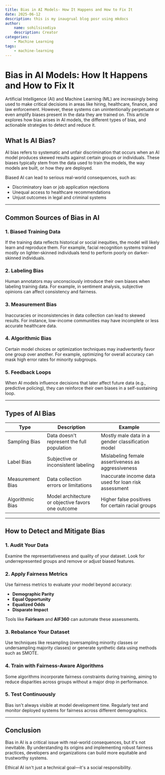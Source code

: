 ```yaml
---
title: Bias in AI Models- How It Happens and How to Fix It
date: 2025-06-12
description: this is my inaugrual blog posr using mkdocs
author:
    name: sohilsisodiya
    description: Creator
categories:
    - Machine Learning
tags:
    - machine-learning
---
```


# Bias in AI Models: How It Happens and How to Fix It
Artificial Intelligence (AI) and Machine Learning (ML) are increasingly being used to make critical decisions in areas like hiring, healthcare, finance, and law enforcement. However, these systems can unintentionally perpetuate or even amplify biases present in the data they are trained on. This article explores how bias arises in AI models, the different types of bias, and actionable strategies to detect and reduce it.

<!-- more -->
## What Is AI Bias?

AI bias refers to systematic and unfair discrimination that occurs when an AI model produces skewed results against certain groups or individuals. These biases typically stem from the data used to train the models, the way models are built, or how they are deployed.

Biased AI can lead to serious real-world consequences, such as:
- Discriminatory loan or job application rejections
- Unequal access to healthcare recommendations
- Unjust outcomes in legal and criminal systems

---

## Common Sources of Bias in AI

### 1. Biased Training Data
If the training data reflects historical or social inequities, the model will likely learn and reproduce them. For example, facial recognition systems trained mostly on lighter-skinned individuals tend to perform poorly on darker-skinned individuals.

### 2. Labeling Bias
Human annotators may unconsciously introduce their own biases when labeling training data. For example, in sentiment analysis, subjective opinions can affect consistency and fairness.

### 3. Measurement Bias
Inaccuracies or inconsistencies in data collection can lead to skewed results. For instance, low-income communities may have incomplete or less accurate healthcare data.

### 4. Algorithmic Bias
Certain model choices or optimization techniques may inadvertently favor one group over another. For example, optimizing for overall accuracy can mask high error rates for minority subgroups.

### 5. Feedback Loops
When AI models influence decisions that later affect future data (e.g., predictive policing), they can reinforce their own biases in a self-sustaining loop.

---

## Types of AI Bias

| Type               | Description                                              | Example                                               |
|--------------------|----------------------------------------------------------|-------------------------------------------------------|
| Sampling Bias      | Data doesn't represent the full population               | Mostly male data in a gender classification model     |
| Label Bias         | Subjective or inconsistent labeling                      | Mislabeling female assertiveness as aggressiveness    |
| Measurement Bias   | Data collection errors or limitations                    | Inaccurate income data used for loan risk assessment  |
| Algorithmic Bias   | Model architecture or objective favors one outcome       | Higher false positives for certain racial groups      |

---

## How to Detect and Mitigate Bias

### 1. Audit Your Data
Examine the representativeness and quality of your dataset. Look for underrepresented groups and remove or adjust biased features.

### 2. Apply Fairness Metrics
Use fairness metrics to evaluate your model beyond accuracy:
- **Demographic Parity**
- **Equal Opportunity**
- **Equalized Odds**
- **Disparate Impact**

Tools like **Fairlearn** and **AIF360** can automate these assessments.

### 3. Rebalance Your Dataset
Use techniques like resampling (oversampling minority classes or undersampling majority classes) or generate synthetic data using methods such as SMOTE.

### 4. Train with Fairness-Aware Algorithms
Some algorithms incorporate fairness constraints during training, aiming to reduce disparities across groups without a major drop in performance.

### 5. Test Continuously
Bias isn't always visible at model development time. Regularly test and monitor deployed systems for fairness across different demographics.

---

## Conclusion

Bias in AI is a critical issue with real-world consequences, but it's not inevitable. By understanding its origins and implementing robust fairness practices, developers and organizations can build more equitable and trustworthy systems.

Ethical AI isn't just a technical goal—it's a social responsibility.
